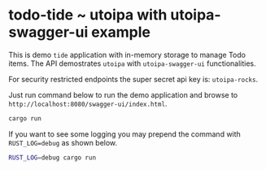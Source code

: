 # todo-tide ~ utoipa with utoipa-swagger-ui example

This is demo `tide` application with in-memory storage to manage Todo items. The API
demostrates `utoipa` with `utoipa-swagger-ui` functionalities.

For security restricted endpoints the super secret api key is: `utoipa-rocks`.

Just run command below to run the demo application and browse to `http://localhost:8080/swagger-ui/index.html`.
```bash
cargo run
```

If you want to see some logging you may prepend the command with `RUST_LOG=debug` as shown below.
```bash
RUST_LOG=debug cargo run
```
